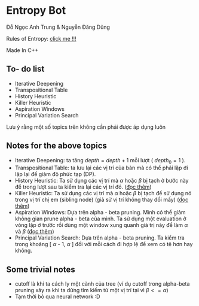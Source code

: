 # Entropy Bot

Đỗ Ngọc Anh Trung & Nguyễn Đăng Dũng

Rules of Entropy: [click me !!!](https://www.codecup.nl/entropy/rules.php)

Made In C++

## To- do list

- Iterative Deepening
- Transpositional Table
- History Heuristic
- Killer Heuristic
- Aspiration Windows
- Principal Variation Search

Lưu ý rằng một số topics trên không cần phải được áp dụng luôn

## Notes for the above topics

- Iterative Deepening: ta tăng $depth = depth + 1$ mỗi lượt ( $depth_{0} = 1$ ).
- Transpositional Table: ta lưu lại các vị trí của bàn mà có thể phải lặp đi lặp lại để giảm độ phức tạp (DP).
- History Heuristic: Ta sử dụng các vị trí mà $\alpha$ hoặc $\beta$ bị tạch ở bước này để trong lượt sau ta kiểm tra lại các vị trí đó. ([đọc thêm](https://www.chessprogramming.org/History_Heuristic))
- Killer Heuristic: Ta sử dụng các vị trí mà $\alpha$ hoặc $\beta$ bị tạch để sử dụng nó trong vị trí chị em (sibling node) (giả sử vị trí không thay đổi mấy) ([đọc thêm](https://www.chessprogramming.org/Killer_Heuristic))
- Aspiration Windows: Dựa trên alpha - beta pruning. Mình có thể giảm không gian prune alpha - beta của mình. Ta sử dụng một evaluation ở vòng lặp ở trước rồi dùng một window xung quanh giá trị này để làm $\alpha$ và $\beta$ ([đọc thêm](https://www.chessprogramming.org/Aspiration_Windows))
- Principal Variation Search: Dựa trên alpha - beta pruning. Ta kiểm tra trong khoảng [ $\alpha$ - 1, $\alpha$ ] đối với mỗi cách đi hợp lệ để xem có tệ hơn hay không.

## Some trivial notes

- cutoff là khi ta cách ly một cành của tree (ví dụ cutoff trong alpha-beta pruning xảy ra khi ta dừng tìm kiếm từ một vị trí tại vì $\beta <= \alpha$)
- Tạm thời bỏ qua neural network :D
